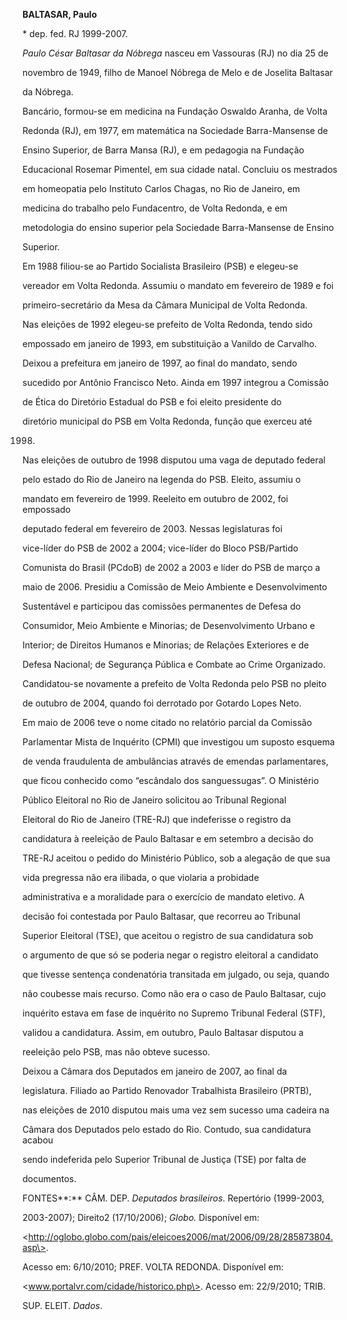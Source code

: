 **BALTASAR, Paulo**



\* dep. fed. RJ 1999-2007.



*Paulo César Baltasar da Nóbrega* nasceu em Vassouras (RJ) no dia 25 de

novembro de 1949, filho de Manoel Nóbrega de Melo e de Joselita Baltasar

da Nóbrega.



Bancário, formou-se em medicina na Fundação Oswaldo Aranha, de Volta

Redonda (RJ), em 1977, em matemática na Sociedade Barra-Mansense de

Ensino Superior, de Barra Mansa (RJ), e em pedagogia na Fundação

Educacional Rosemar Pimentel, em sua cidade natal. Concluiu os mestrados

em homeopatia pelo Instituto Carlos Chagas, no Rio de Janeiro, em

medicina do trabalho pelo Fundacentro, de Volta Redonda, e em

metodologia do ensino superior pela Sociedade Barra-Mansense de Ensino

Superior.



Em 1988 filiou-se ao Partido Socialista Brasileiro (PSB) e elegeu-se

vereador em Volta Redonda. Assumiu o mandato em fevereiro de 1989 e foi

primeiro-secretário da Mesa da Câmara Municipal de Volta Redonda.



Nas eleições de 1992 elegeu-se prefeito de Volta Redonda, tendo sido

empossado em janeiro de 1993, em substituição a Vanildo de Carvalho.

Deixou a prefeitura em janeiro de 1997, ao final do mandato, sendo

sucedido por Antônio Francisco Neto. Ainda em 1997 integrou a Comissão

de Ética do Diretório Estadual do PSB e foi eleito presidente do

diretório municipal do PSB em Volta Redonda, função que exerceu até

1998.



Nas eleições de outubro de 1998 disputou uma vaga de deputado federal

pelo estado do Rio de Janeiro na legenda do PSB. Eleito, assumiu o

mandato em fevereiro de 1999. Reeleito em outubro de 2002, foi empossado

deputado federal em fevereiro de 2003. Nessas legislaturas foi

vice-líder do PSB de 2002 a 2004; vice-líder do Bloco PSB/Partido

Comunista do Brasil (PCdoB) de 2002 a 2003 e líder do PSB de março a

maio de 2006. Presidiu a Comissão de Meio Ambiente e Desenvolvimento

Sustentável e participou das comissões permanentes de Defesa do

Consumidor, Meio Ambiente e Minorias; de Desenvolvimento Urbano e

Interior; de Direitos Humanos e Minorias; de Relações Exteriores e de

Defesa Nacional; de Segurança Pública e Combate ao Crime Organizado.



Candidatou-se novamente a prefeito de Volta Redonda pelo PSB no pleito

de outubro de 2004, quando foi derrotado por Gotardo Lopes Neto.



Em maio de 2006 teve o nome citado no relatório parcial da Comissão

Parlamentar Mista de Inquérito (CPMI) que investigou um suposto esquema

de venda fraudulenta de ambulâncias através de emendas parlamentares,

que ficou conhecido como “escândalo dos sanguessugas”. O Ministério

Público Eleitoral no Rio de Janeiro solicitou ao Tribunal Regional

Eleitoral do Rio de Janeiro (TRE-RJ) que indeferisse o registro da

candidatura à reeleição de Paulo Baltasar e em setembro a decisão do

TRE-RJ aceitou o pedido do Ministério Público, sob a alegação de que sua

vida pregressa não era ilibada, o que violaria a probidade

administrativa e a moralidade para o exercício de mandato eletivo. A

decisão foi contestada por Paulo Baltasar, que recorreu ao Tribunal

Superior Eleitoral (TSE), que aceitou o registro de sua candidatura sob

o argumento de que só se poderia negar o registro eleitoral a candidato

que tivesse sentença condenatória transitada em julgado, ou seja, quando

não coubesse mais recurso. Como não era o caso de Paulo Baltasar, cujo

inquérito estava em fase de inquérito no Supremo Tribunal Federal (STF),

validou a candidatura. Assim, em outubro, Paulo Baltasar disputou a

reeleição pelo PSB, mas não obteve sucesso.



Deixou a Câmara dos Deputados em janeiro de 2007, ao final da

legislatura. Filiado ao Partido Renovador Trabalhista Brasileiro (PRTB),

nas eleições de 2010 disputou mais uma vez sem sucesso uma cadeira na

Câmara dos Deputados pelo estado do Rio. Contudo, sua candidatura acabou

sendo indeferida pelo Superior Tribunal de Justiça (TSE) por falta de

documentos.



FONTES**:** CÂM. DEP. *Deputados brasileiros*. Repertório (1999-2003,

2003-2007); Direito2 (17/10/2006); *Globo.* Disponível em:

\<http://oglobo.globo.com/pais/eleicoes2006/mat/2006/09/28/285873804.asp\>.

Acesso em: 6/10/2010; PREF. VOLTA REDONDA. Disponível em:

\<www.portalvr.com/cidade/historico.php\>. Acesso em: 22/9/2010; TRIB.

SUP. ELEIT. *Dados*.

